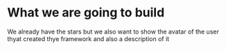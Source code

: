 # What we are going to build

We already have the stars but we also want to show the avatar of the user thyat created thye framework and also a description of it
